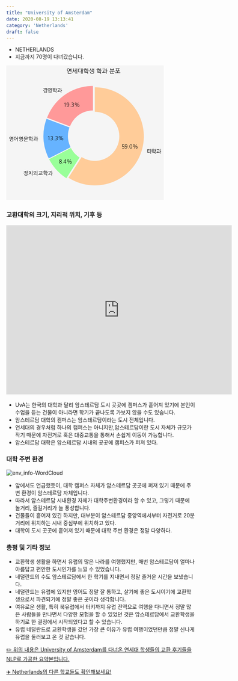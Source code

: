 ```yaml
---
title: "University of Amsterdam"
date: 2020-08-19 13:13:41
category: 'Netherlands'
draft: false
---
```



* NETHERLANDS
* 지금까지 70명이 다녀갔습니다. 

![department-info](../plots/NL000008.png)
### 교환대학의 크기, 지리적 위치, 기후 등
<iframe
width="600"
height="450"
frameborder="0" style="border:0"
src="https://www.google.com/maps/embed/v1/place?key=AIzaSyC9e1AME-pVmWC4hBpFdu5S4dKzyepa3HQ&q=University+of+Amsterdam&center=52.3558182,4.9557263&zoom=14" allowfullscreen>
</iframe>

* UvA는 한국의 대학과 달리 암스테르담 도시 곳곳에 캠퍼스가 흩어져 있기에 본인이 수업을 듣는 건물이 아니라면 학기가 끝나도록 가보지 않을 수도 있습니다.
* 암스테르담 대학의 캠퍼스는 암스테르담이라는 도시 전체입니다.
* 연세대의 경우처럼 하나의 캠퍼스는 아니지만,암스테르담이란 도시 자체가 규모가 작기 때문에 자전거로 혹은 대중교통을 통해서 손쉽게 이동이 가능합니다.
* 암스테르담 대학은 암스테르담 시내의 곳곳에 캠퍼스가 퍼져 있다.


### 대학 주변 환경

![env_info-WordCloud](../univ_wordclouds_okt/env_info/NL000008_env_info_okt.png)

* 앞에서도 언급했듯이, 대학 캠퍼스 자체가 암스테르담 곳곳에 퍼져 있기 때문에 주변 환경이 암스테르담 자체입니다.
* 따라서 암스테르담 시내환경 자체가 대학주변환경이라 할 수 있고, 그렇기 때문에 놀거리, 즐길거리가 늘 풍성합니다.
* 건물들이 흩어져 있긴 하지만, 대부분이 암스테르담 중앙역에서부터 자전거로 20분 거리에 위치하는 시내 중심부에 위치하고 있다.
* 대학이 도시 곳곳에 흩어져 있기 때문에 대학 주변 환경은 정말 다양하다.


### 총평 및 기타 정보 
* 교환학생 생활을 하면서 유럽의 많은 나라를 여행했지만, 매번 암스테르담이 얼마나 아름답고 편안한 도시인가를 느낄 수 있었습니다.
* 네덜란드의 수도 암스테르담에서 한 학기를 지내면서 정말 즐거운 시간을 보냈습니다.
* 네덜란드는 유럽에 있지만 영어도 정말 잘 통하고, 살기에 좋은 도시이기에 교환학생으로서 파견되기에 정말 좋은 곳이라 생각합니다.
* 여유로운 생활, 특히 북유럽에서 터키까지 유럽 전역으로 여행을 다니면서 정말 많은 사람들을 만나면서 다양한 모험을 할 수 있었던 것은 암스테르담에서 교환학생을 하기로 한 결정에서 시작되었다고 할 수 있습니다.
* 유럽 네덜란드로 교환학생을 갔던 가장 큰 이유가 유럽 여행이었던만큼 정말 신나게 유럽을 둘러보고 온 것 같습니다.


[✏️ 위의 내용은 University of Amsterdam를 다녀온 연세대 학생들의 교환 후기들을 NLP로 가공한 요약본입니다.](http://oia.yonsei.ac.kr/partner/expReport.asp?ucode=NL000008&bgbn=A)

[✈️ Netherlands의 다른 학교들도 확인해보세요!](https://yonsei-exchange.netlify.app/?category=Netherlands)
